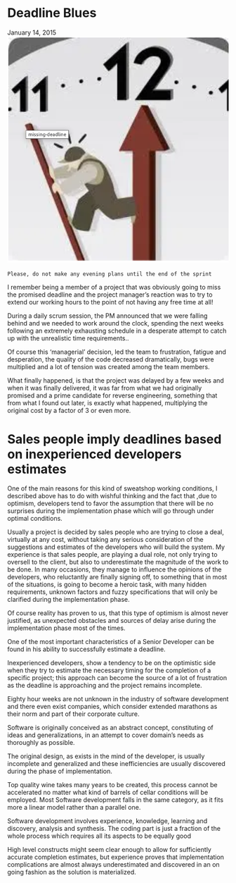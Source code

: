 # Deadline Blues
January 14, 2015
![](images/deadlines.png)

```
Please, do not make any evening plans until the end of the sprint
```

I remember being a member of a project that was obviously going to miss the
promised deadline and the project manager’s reaction was to try to extend our
working hours to the point of not having any free time at all!

During a daily scrum session, the PM announced that we were falling behind and
we needed to work around the clock, spending the next weeks following an
extremely exhausting  schedule in a desperate attempt to catch up with the
unrealistic time requirements..

Of course this ‘managerial’ decision, led the team to frustration, fatigue and
desperation, the quality of the code decreased dramatically, bugs were
multiplied and a lot of tension was created among the team members.

What finally happened, is that the project was delayed by a few weeks and when
it was finally delivered, it was far from what we had originally promised and a
prime candidate for reverse engineering, something that from what I found out
later, is exactly what happened, multiplying the original cost by a factor of 3
or even more.

# Sales people imply deadlines based on inexperienced developers estimates

One of the main reasons for this kind of sweatshop working conditions, I
described above has to do with wishful thinking and the fact that ,due to
optimism, developers tend to favor the assumption that there will be no
surprises during the implementation phase which will go through under optimal
conditions.

Usually a project is decided by sales people who are trying to close a deal,
virtually at any cost, without taking any serious consideration of the
suggestions and estimates of the developers who will build the system. My
experience is that sales people, are playing a dual role, not only trying to
oversell to the client, but also to underestimate the magnitude of the work to
be done. In many occasions, they manage to influence the opinions of the
developers, who reluctantly are finally signing off, to something that in most
of the situations, is going to become a heroic task, with many hidden
requirements, unknown factors and fuzzy specifications that will only be
clarified during the implementation phase.

Of course reality has proven to us, that this type of optimism is almost never
justified, as unexpected obstacles and sources of delay arise during the
implementation phase most of the times.

One of the most important characteristics of a Senior Developer can be found in
his ability to successfully estimate a deadline.

Inexperienced developers, show a tendency to be on the optimistic side when
they try to estimate the necessary timing for the completion of a specific
project; this approach can become the source of a lot of frustration as the
deadline is approaching and the project remains incomplete.

Eighty hour weeks are not unknown in the industry of software development and
there even exist companies, which consider extended marathons as their norm and
part of their corporate culture.

Software is originally conceived as an abstract concept, constituting of ideas
and generalizations, in an attempt to cover domain’s needs as thoroughly as
possible.

The original design, as exists in the mind of the developer, is usually
incomplete and generalized and these inefficiencies are usually discovered
during the phase of implementation.

Top quality wine takes many years to be created, this process cannot be
accelerated no matter what kind of barrels of cellar conditions will be
employed. Most Software development falls in the same category, as it fits more
a linear model rather than a parallel one.

Software development involves experience, knowledge, learning and discovery,
analysis and synthesis. The coding part is just a fraction of the whole process
which requires all its aspects to be equally good

High level constructs might seem clear enough to allow for sufficiently
accurate completion estimates, but experience proves that implementation
complications are almost always underestimated and discovered in an on going
fashion as the solution is materialized.

